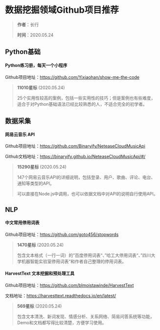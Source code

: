 # 数据挖掘领域Github项目推荐

> **作者**：长行
>
> **时间**：2020.05.24

## Python基础

#### Python练习册，每天一个小程序

Github项目地址：https://github.com/Yixiaohan/show-me-the-code

> **11010星标** (2020.05.24)
>
> 25个实用性较高的案例，包括一些实用性的技巧；但是案例也有些难度，适合于对Python基础语法已经比较熟悉的人，不适合完全的初学者。

## 数据采集

#### 网易云音乐 API

Github项目地址：https://github.com/Binaryify/NeteaseCloudMusicApi

Github文档地址：https://binaryify.github.io/NeteaseCloudMusicApi/#/

> **15290星标** (2020.05.24)
>
> 147个网易云音乐API的详细说明，包括登录、用户、歌曲、评论、电台、通知等类型的API。
>
> 可以直接在Node.js中调用，也可以依据文档中对API的说明自行使用API。

## NLP

#### 中文常用停用词表

Github项目地址：https://github.com/goto456/stopwords

> **1470星标** (2020.05.24)
>
> 包含文本格式（一行一词）的”百度停用词表“、”哈工大停用词表“、”四川大学机器智能实验室停用词表“和作者自己整理的停用词表。

#### HarvestText 文本挖掘和预处理工具

Github项目地址：https://github.com/blmoistawinde/HarvestText

文档地址：https://harvesttext.readthedocs.io/en/latest/

> **569星标** (2020.05.24)
>
> 包含文本清洗、新词发现、情感分析、关系网络、简易问答系统等功能，Demo和文档都写得比较清楚，方便学习使用。